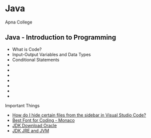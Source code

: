 # Java
 Apna College

 ## Java - Introduction to Programming
 - What is Code?
 - Input-Output Variables and Data Types
 - Conditional Statements
 - 
 - 
 - 
 - 
 - 
 - 
 - 
 
 Important Things
 - [How do I hide certain files from the sidebar in Visual Studio Code?](https://stackoverflow.com/questions/30140112/how-do-i-hide-certain-files-from-the-sidebar-in-visual-studio-code)
 - [Best Font for Coding - Monaco](https://www.cufonfonts.com/font/monaco)
 - [JDK Download Oracle](https://www.oracle.com/java/technologies/downloads/)
 - [JDK JRE and JVM](https://www.javatpoint.com/difference-between-jdk-jre-and-jvm)
